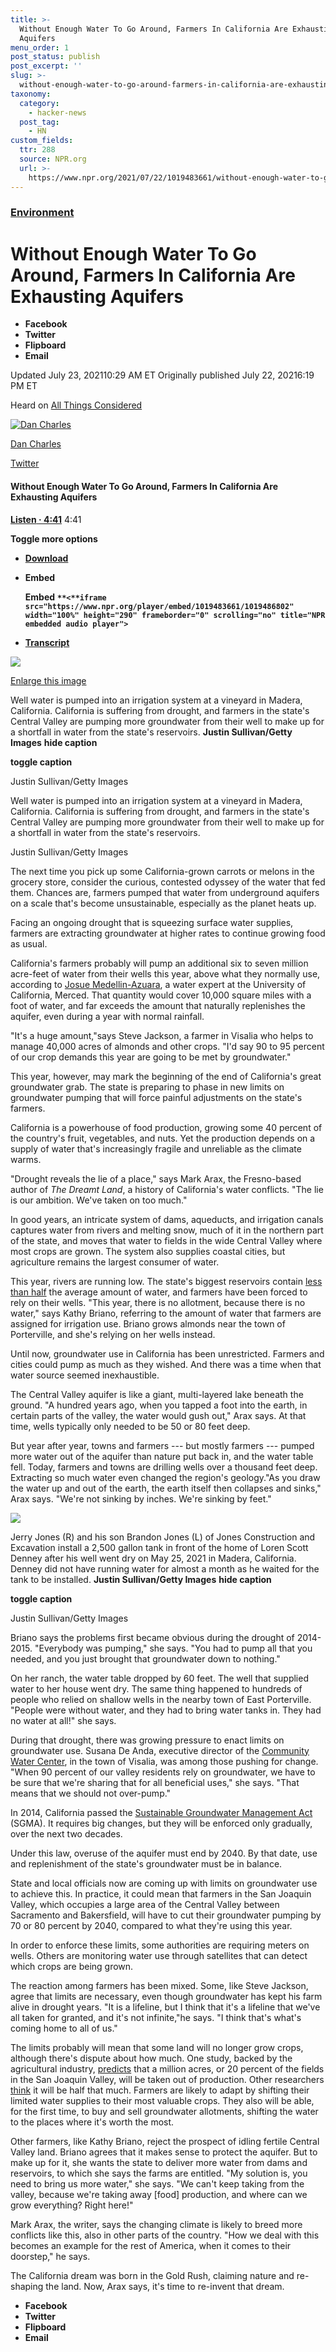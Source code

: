 ```yaml
---
title: >-
  Without Enough Water To Go Around, Farmers In California Are Exhausting
  Aquifers
menu_order: 1
post_status: publish
post_excerpt: ''
slug: >-
  without-enough-water-to-go-around-farmers-in-california-are-exhausting-aquifers
taxonomy:
  category:
    - hacker-news
  post_tag:
    - HN
custom_fields:
  ttr: 288
  source: NPR.org
  url: >-
    https://www.npr.org/2021/07/22/1019483661/without-enough-water-to-go-around-farmers-in-california-are-exhausting-aquifers
---
```

### [Environment](https://www.npr.org/sections/environment/)

Without Enough Water To Go Around, Farmers In California Are Exhausting Aquifers
================================================================================

*   **Facebook**
*   **Twitter**
*   **Flipboard**
*   **Email**

Updated July 23, 202110:29 AM ET Originally published July 22, 20216:19 PM ET

Heard on [All Things Considered](https://www.npr.org/programs/all-things-considered/2021/07/22/1019211520)

[![Dan Charles](https://media.npr.org/assets/img/2013/03/11/_mg_0076_sq-5204830c1b2f6e1b135d99754c79e4797f9d0d0f-s100-c85.jpg)](https://www.npr.org/people/143160021/daniel-charles)

[Dan Charles](https://www.npr.org/people/143160021/daniel-charles)

[Twitter](https://www.twitter.com/nprDanCharles)

#### Without Enough Water To Go Around, Farmers In California Are Exhausting Aquifers

[******Listen** **· 4:41******](https://ondemand.npr.org/anon.npr-mp3/npr/atc/2021/07/20210722_atc_farmers_are_draining_californias_aquifers_but_change_is_coming.mp3?orgId=1&topicId=1025&d=281&p=2&story=1019483661&dl=1&sc=siteplayer&siteplayer=true&size=4498539&dl=1) 4:41

**Toggle more options**

*   [**Download**](https://ondemand.npr.org/anon.npr-mp3/npr/atc/2021/07/20210722_atc_farmers_are_draining_californias_aquifers_but_change_is_coming.mp3?orgId=1&topicId=1025&d=281&p=2&story=1019483661&dl=1&sc=siteplayer&siteplayer=true&size=4498539&dl=1)
*   ****Embed****
    
    **Embed** **`**<**iframe src="https://www.npr.org/player/embed/1019483661/1019486802" width="100%" height="290" frameborder="0" scrolling="no" title="NPR embedded audio player">`**
    
*   [**Transcript**](https://www.npr.org/transcripts/1019483661)

![](https://media.npr.org/assets/img/2021/07/23/gettyimages-1320209666_custom-b90412a1d03d4917f34881d5266ba5ce1fcd6a22-s1100-c15.jpg)

[Enlarge this image](https://media.npr.org/assets/img/2021/07/23/gettyimages-1320209666_custom-b90412a1d03d4917f34881d5266ba5ce1fcd6a22-s1200.jpg)

Well water is pumped into an irrigation system at a vineyard in Madera, California. California is suffering from drought, and farmers in the state's Central Valley are pumping more groundwater from their well to make up for a shortfall in water from the state's reservoirs. **Justin Sullivan/Getty Images** ****hide caption****

****toggle caption****

Justin Sullivan/Getty Images

Well water is pumped into an irrigation system at a vineyard in Madera, California. California is suffering from drought, and farmers in the state's Central Valley are pumping more groundwater from their well to make up for a shortfall in water from the state's reservoirs.

Justin Sullivan/Getty Images

The next time you pick up some California-grown carrots or melons in the grocery store, consider the curious, contested odyssey of the water that fed them. Chances are, farmers pumped that water from underground aquifers on a scale that's become unsustainable, especially as the planet heats up.

Facing an ongoing drought that is squeezing surface water supplies, farmers are extracting groundwater at higher rates to continue growing food as usual.

California's farmers probably will pump an additional six to seven million acre-feet of water from their wells this year, above what they normally use, according to [Josue Medellin-Azuara](https://www.ucmerced.edu/content/josu%C3%A9-medellin-azuara), a water expert at the University of California, Merced. That quantity would cover 10,000 square miles with a foot of water, and far exceeds the amount that naturally replenishes the aquifer, even during a year with normal rainfall.

"It's a huge amount,"says Steve Jackson, a farmer in Visalia who helps to manage 40,000 acres of almonds and other crops. "I'd say 90 to 95 percent of our crop demands this year are going to be met by groundwater."

This year, however, may mark the beginning of the end of California's great groundwater grab. The state is preparing to phase in new limits on groundwater pumping that will force painful adjustments on the state's farmers.

California is a powerhouse of food production, growing some 40 percent of the country's fruit, vegetables, and nuts. Yet the production depends on a supply of water that's increasingly fragile and unreliable as the climate warms.

"Drought reveals the lie of a place," says Mark Arax, the Fresno-based author of _The Dreamt Land_, a history of California's water conflicts. "The lie is our ambition. We've taken on too much."

In good years, an intricate system of dams, aqueducts, and irrigation canals captures water from rivers and melting snow, much of it in the northern part of the state, and moves that water to fields in the wide Central Valley where most crops are grown. The system also supplies coastal cities, but agriculture remains the largest consumer of water.

This year, rivers are running low. The state's biggest reservoirs contain [less than half](http://cdec.water.ca.gov/reportapp/javareports?name=rescond.pdf) the average amount of water, and farmers have been forced to rely on their wells. "This year, there is no allotment, because there is no water," says Kathy Briano, referring to the amount of water that farmers are assigned for irrigation use. Briano grows almonds near the town of Porterville, and she's relying on her wells instead.

Until now, groundwater use in California has been unrestricted. Farmers and cities could pump as much as they wished. And there was a time when that water source seemed inexhaustible.

The Central Valley aquifer is like a giant, multi-layered lake beneath the ground. "A hundred years ago, when you tapped a foot into the earth, in certain parts of the valley, the water would gush out," Arax says. At that time, wells typically only needed to be 50 or 80 feet deep.

But year after year, towns and farmers --- but mostly farmers --- pumped more water out of the aquifer than nature put back in, and the water table fell. Today, farmers and towns are drilling wells over a thousand feet deep. Extracting so much water even changed the region's geology."As you draw the water up and out of the earth, the earth itself then collapses and sinks," Arax says. "We're not sinking by inches. We're sinking by feet."

![](https://media.npr.org/assets/img/2021/07/23/gettyimages-1320089818_custom-7ae6f9786acde00f580997b88d10724b3d9d5aca-s1100-c15.jpg)

Jerry Jones (R) and his son Brandon Jones (L) of Jones Construction and Excavation install a 2,500 gallon tank in front of the home of Loren Scott Denney after his well went dry on May 25, 2021 in Madera, California. Denney did not have running water for almost a month as he waited for the tank to be installed. **Justin Sullivan/Getty Images** ****hide caption****

****toggle caption****

Justin Sullivan/Getty Images

Briano says the problems first became obvious during the drought of 2014-2015. "Everybody was pumping," she says. "You had to pump all that you needed, and you just brought that groundwater down to nothing."

On her ranch, the water table dropped by 60 feet. The well that supplied water to her house went dry. The same thing happened to hundreds of people who relied on shallow wells in the nearby town of East Porterville. "People were without water, and they had to bring water tanks in. They had no water at all!" she says.

During that drought, there was growing pressure to enact limits on groundwater use. Susana De Anda, executive director of the [Community Water Center](https://www.communitywatercenter.org/staff), in the town of Visalia, was among those pushing for change. "When 90 percent of our valley residents rely on groundwater, we have to be sure that we're sharing that for all beneficial uses," she says. "That means that we should not over-pump."

In 2014, California passed the [Sustainable Groundwater Management Act](https://water.ca.gov/programs/groundwater-management/sgma-groundwater-management) (SGMA). It requires big changes, but they will be enforced only gradually, over the next two decades.

Under this law, overuse of the aquifer must end by 2040. By that date, use and replenishment of the state's groundwater must be in balance.

State and local officials now are coming up with limits on groundwater use to achieve this. In practice, it could mean that farmers in the San Joaquin Valley, which occupies a large area of the Central Valley between Sacramento and Bakersfield, will have to cut their groundwater pumping by 70 or 80 percent by 2040, compared to what they're using this year.

In order to enforce these limits, some authorities are requiring meters on wells. Others are monitoring water use through satellites that can detect which crops are being grown.

The reaction among farmers has been mixed. Some, like Steve Jackson, agree that limits are necessary, even though groundwater has kept his farm alive in drought years. "It is a lifeline, but I think that it's a lifeline that we've all taken for granted, and it's not infinite,"he says. "I think that's what's coming home to all of us."

The limits probably will mean that some land will no longer grow crops, although there's dispute about how much. One study, backed by the agricultural industry, [predicts](https://www.fresnostate.edu/craig/ubc/documents/cencal/2020/CCBR2020_WaterAg.pdf) that a million acres, or 20 percent of the fields in the San Joaquin Valley, will be taken out of production. Other researchers [think](https://www.ppic.org/wp-content/uploads/water-and-the-future-of-the-san-joaquin-valley-february-2019.pdf) it will be half that much. Farmers are likely to adapt by shifting their limited water supplies to their most valuable crops. They also will be able, for the first time, to buy and sell groundwater allotments, shifting the water to the places where it's worth the most.

Other farmers, like Kathy Briano, reject the prospect of idling fertile Central Valley land. Briano agrees that it makes sense to protect the aquifer. But to make up for it, she wants the state to deliver more water from dams and reservoirs, to which she says the farms are entitled. "My solution is, you need to bring us more water," she says. "We can't keep taking from the valley, because we're taking away \[food\] production, and where can we grow everything? Right here!"

Mark Arax, the writer, says the changing climate is likely to breed more conflicts like this, also in other parts of the country. "How we deal with this becomes an example for the rest of America, when it comes to their doorstep," he says.

The California dream was born in the Gold Rush, claiming nature and re-shaping the land. Now, Arax says, it's time to re-invent that dream.

*   **Facebook**
*   **Twitter**
*   **Flipboard**
*   **Email**

